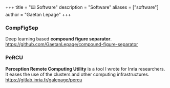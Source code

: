 +++
title = "⌨️ Software"
description = "Software"
aliases = ["software"]
author = "Gaétan Lepage"
+++


### CompFigSep
Deep learning based **compound figure separator**.\
https://github.com/GaetanLepage/compound-figure-separator

### PeRCU
**Perception Remote Computing Utility** is a tool I wrote for Inria researchers.\
It eases the use of the clusters and other computing infrastructures.\
https://gitlab.inria.fr/galepage/percu

<!-- ### EnsiBot -->
<!-- Reinforcement learning CSGO (Counter Strike Global Offensive) aimbot.\ -->
<!-- https://github.com/GaetanLepage/ensibot -->
